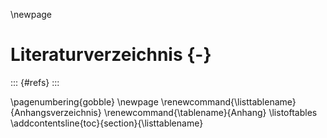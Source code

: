 \newpage
# Literaturverzeichnis {-}

::: {#refs}
:::

\pagenumbering{gobble}
\newpage
\renewcommand{\listtablename}{Anhangsverzeichnis}
\renewcommand{\tablename}{Anhang}
\listoftables
\addcontentsline{toc}{section}{\listtablename}
